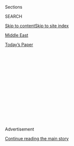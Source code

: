 <div id="app">

<div>

<div>

<div>

<div class="NYTAppHideMasthead css-1q2w90k e1suatyy0">

<div class="section css-ui9rw0 e1suatyy2">

<div class="css-eph4ug er09x8g0">

<div class="css-6n7j50">

</div>

<span class="css-1dv1kvn">Sections</span>

<div class="css-10488qs">

<span class="css-1dv1kvn">SEARCH</span>

</div>

[Skip to content](#site-content)[Skip to site index](#site-index)

</div>

<div id="masthead-section-label" class="css-1wr3we4 eaxe0e00">

[Middle
East](https://www.nytimes.com/section/world/middleeast)

</div>

<div class="css-10698na e1huz5gh0">

</div>

</div>

<div id="masthead-bar-one" class="section hasLinks css-15hmgas e1csuq9d3">

<div class="css-uqyvli e1csuq9d0">

</div>

<div class="css-1uqjmks e1csuq9d1">

</div>

<div class="css-9e9ivx">

[](https://myaccount.nytimes.com/auth/login?response_type=cookie&client_id=vi)

</div>

<div class="css-1bvtpon e1csuq9d2">

[Today’s
Paper](https://www.nytimes.com/section/todayspaper)

</div>

</div>

</div>

</div>

<div data-aria-hidden="false">

<div id="site-content" data-role="main">

<div>

<div class="css-1aor85t" style="opacity:0.000000001;z-index:-1;visibility:hidden">

<div class="css-1hqnpie">

<div class="css-epjblv">

<span class="css-17xtcya">[Middle
East](/section/world/middleeast)</span><span class="css-x15j1o">|</span><span class="css-fwqvlz">Syria’s
Economy Collapses Even as Civil War Winds to a
Close</span>

</div>

<div class="css-k008qs">

<div class="css-1iwv8en">

<span class="css-18z7m18"></span>

<div>

</div>

</div>

<span class="css-1n6z4y">https://nyti.ms/37vSVQ9</span>

<div class="css-1705lsu">

<div class="css-4xjgmj">

<div class="css-4skfbu" data-role="toolbar" data-aria-label="Social Media Share buttons, Save button, and Comments Panel with current comment count" data-testid="share-tools">

  - 
  - 
  - 
  - 
    
    <div class="css-6n7j50">
    
    </div>

  - 
  - 

</div>

</div>

</div>

</div>

</div>

</div>

<div id="NYT_TOP_BANNER_REGION" class="css-13pd83m">

</div>

<div id="top-wrapper" class="css-1sy8kpn">

<div id="top-slug" class="css-l9onyx">

Advertisement

</div>

[Continue reading the main
story](#after-top)

<div class="ad top-wrapper" style="text-align:center;height:100%;display:block;min-height:250px">

<div id="top" class="place-ad" data-position="top" data-size-key="top">

</div>

</div>

<div id="after-top">

</div>

</div>

<div>

<div id="sponsor-wrapper" class="css-1hyfx7x">

<div id="sponsor-slug" class="css-19vbshk">

Supported by

</div>

[Continue reading the main
story](#after-sponsor)

<div id="sponsor" class="ad sponsor-wrapper" style="text-align:center;height:100%;display:block">

</div>

<div id="after-sponsor">

</div>

</div>

<div class="css-186x18t">

</div>

<div class="css-1vkm6nb ehdk2mb0">

# Syria’s Economy Collapses Even as Civil War Winds to a Close

</div>

President Bashar al-Assad faces threats he cannot bomb into submission,
as protests erupt over living standards and a rift opens among the
ruling elite.

<div class="css-79elbk" data-testid="photoviewer-wrapper">

<div class="css-z3e15g" data-testid="photoviewer-wrapper-hidden">

</div>

<div class="css-1a48zt4 ehw59r15" data-testid="photoviewer-children">

![<span class="css-16f3y1r e13ogyst0" data-aria-hidden="true">A banner
of President Bashar al-Assad in Aleppo, Syria. With the war’s biggest
battles behind him, he now faces an economic crisis that has
impoverished his
country.</span><span class="css-cnj6d5 e1z0qqy90" itemprop="copyrightHolder"><span class="css-1ly73wi e1tej78p0">Credit...</span><span><span>Alexander
Zemlianichenko/Associated
Press</span></span></span>](https://static01.nyt.com/images/2020/06/11/world/xxsyria/xxsyria-articleLarge-v2.jpg?quality=75&auto=webp&disable=upscale)

</div>

</div>

<div class="css-18e8msd">

<div class="css-vp77d3 epjyd6m0">

<div class="css-hus3qt ey68jwv0" data-aria-hidden="true">

[![Ben
Hubbard](https://static01.nyt.com/images/2018/10/10/multimedia/author-ben-hubbard/author-ben-hubbard-thumbLarge.png
"Ben Hubbard")](https://www.nytimes.com/by/ben-hubbard)

</div>

<div class="css-1baulvz">

By [<span class="css-1baulvz last-byline" itemprop="name">Ben
Hubbard</span>](https://www.nytimes.com/by/ben-hubbard)

</div>

</div>

  - 
    
    <div class="css-ld3wwf e16638kd2">
    
    June 15,
    2020
    
    </div>

  - 
    
    <div class="css-4xjgmj">
    
    <div class="css-d8bdto" data-role="toolbar" data-aria-label="Social Media Share buttons, Save button, and Comments Panel with current comment count" data-testid="share-tools">
    
      - 
      - 
      - 
      - 
        
        <div class="css-6n7j50">
        
        </div>
    
      - 
      - 
    
    </div>
    
    </div>

</div>

</div>

<div class="section meteredContent css-1r7ky0e" name="articleBody" itemprop="articleBody">

<div class="css-1fanzo5 StoryBodyCompanionColumn">

<div class="css-53u6y8">

BEIRUT, Lebanon — President Bashar al-Assad, who has mostly won Syria’s
civil war, now faces an acute economic crisis that has impoverished his
people, brought about the collapse of the currency and fueled a rare
public rift in the ruling elite.

Government salaries have become nearly worthless. [Protests against
falling living
standards](https://www.facebook.com/watch/?v=962481407516349) have
broken out in the southeast.

The Syrian pound is worth so little that people have posted[images on
social media of bank notes used to roll
cigarettes](https://twitter.com/Ferhad49838610/status/1269950887218360320).

The government is so strapped for cash that it is squeezing wealthy
businessmen to help fund the state, a move that prompted a powerful
Syrian tycoon to openly criticize the government.

</div>

</div>

<div class="css-1fanzo5 StoryBodyCompanionColumn">

<div class="css-53u6y8">

For nine years, Mr. al-Assad has relied on brute force to beat back the
rebels who sought to end his family’s decades-old grip on power. But
now, with the war’s biggest battles behind him, he faces new threats
that he cannot bomb his way out of or count on his few allies to help
him surmount.

</div>

</div>

<div class="css-79elbk" data-testid="photoviewer-wrapper">

<div class="css-z3e15g" data-testid="photoviewer-wrapper-hidden">

</div>

<div class="css-1a48zt4 ehw59r15" data-testid="photoviewer-children">

![<span class="css-16f3y1r e13ogyst0" data-aria-hidden="true">The Syrian
pound has plummeted, and prices for imported staples like sugar, coffee,
flour and rice have doubled or
tripled.</span><span class="css-cnj6d5 e1z0qqy90" itemprop="copyrightHolder"><span class="css-1ly73wi e1tej78p0">Credit...</span><span>Anas
Alkharboutli/Picture Alliance, via Getty
Images</span></span>](https://static01.nyt.com/images/2020/06/11/world/xxsyria11/xxsyria11-articleLarge.jpg?quality=75&auto=webp&disable=upscale)

</div>

</div>

<div class="css-1fanzo5 StoryBodyCompanionColumn">

<div class="css-53u6y8">

That the tycoon, a member of Mr. al-Assad’s inner circle, had the
temerity to go public with his dispute suggests a weakening of his
power. And strict [American economic
sanctions](https://www.nytimes.com/2019/12/16/us/politics/us-syria-sanctions-war-crimes.html)
that take effect Wednesday<span class="css-8l6xbc evw5hdy0"> </span>are
likely to make matters worse.

“The problem for al-Assad is that he does not have a solution,” said
Danny Makki, a Syria analyst at the Middle East Institute in Washington.
“It is going to create a high intensity crisis, and he either has to
talk to the Americans and make concessions or endure what could be a
major economic collapse.”

The war has throttled Syria’s economy, reducing it to a third the size
it was before the war and taking a toll thought to be in the hundreds of
billions of dollars.

</div>

</div>

<div class="css-1fanzo5 StoryBodyCompanionColumn">

<div class="css-53u6y8">

An estimated 80 percent of Syrians live in poverty. About 40 percent
were unemployed at the end of 2019, the latest figures available, and
joblessness has only increased because of government restrictions to
control the coronavirus.

The collapse of Syria’s currency has compounded the crisis.

Worth about 50 to the United States dollar before the war, the Syrian
pound traded in the hundreds per dollar in recent years, but began
plummeting last fall in connection with a [financial crisis in
neighboring
Lebanon](https://www.nytimes.com/2020/05/10/world/middleeast/lebanon-economic-crisis.html),
where many Syrians kept their money. Unofficial capital controls aimed
at stopping a run on Lebanese banks have also blocked Syrians who bank
there from withdrawing dollars.

Last week the Syrian pound fell to 3,500 to the dollar on the black
market, destroying the purchasing power of government employees. Prices
for imported staples such as sugar, coffee, flour and rice have doubled
or
tripled.

</div>

</div>

<div class="css-79elbk" data-testid="photoviewer-wrapper">

<div class="css-z3e15g" data-testid="photoviewer-wrapper-hidden">

</div>

<div class="css-1a48zt4 ehw59r15" data-testid="photoviewer-children">

<div class="css-1xdhyk6 erfvjey0">

<span class="css-1ly73wi e1tej78p0">Image</span>

<div class="css-zjzyr8">

<div data-testid="lazyimage-container" style="height:257.77777777777777px">

</div>

</div>

</div>

<span class="css-16f3y1r e13ogyst0" data-aria-hidden="true">A market
street in Ariha, in Idlib Province in northwestern Syria, the last
pocket of the country still under rebel
control.</span><span class="css-cnj6d5 e1z0qqy90" itemprop="copyrightHolder"><span class="css-1ly73wi e1tej78p0">Credit...</span><span>Omar
Haj Kadour/Agence France-Presse — Getty Images</span></span>

</div>

</div>

<div class="css-1fanzo5 StoryBodyCompanionColumn">

<div class="css-53u6y8">

The government has been hitting up Syrian business leaders for money to
help finance government salaries and services, according to Mr. Makki
and Jamil al-Sayyed, a former Lebanese security chief who meets with
Syrian officials.

Most of those approached have quietly acquiesced, and how much they paid
has not been made public.

But Syria’s best known tycoon — Rami Makhlouf, a billionaire financier
with holdings in electricity, oil and telecommunications — pushed back,
creating a rare open divide at the top levels of Syrian society.

Mr. Makhlouf is a first cousin and childhood companion of Mr. al-Assad’s
who used his connections to the ruling family to become one of Syria’s
wealthiest men.

</div>

</div>

<div class="css-1fanzo5 StoryBodyCompanionColumn">

<div class="css-53u6y8">

The United States Treasury Department[sanctioned Mr. Makhlouf in 2008
for
corruption](https://www.treasury.gov/press-center/press-releases/Pages/hp834.aspx),
freezing any assets he held in American banks. Calling him “one of the
primary centers of corruption in Syria,” the department said he had
“amassed his commercial empire by exploiting his relationships with
Syrian regime members” and “manipulated the Syrian judicial system and
used Syrian intelligence officials to intimidate his business rivals.”

When Mr. Makhlouf refused to pay, Mr. al-Assad’s government turned the
screws, barring him from state contracts, freezing his assets and
leveling about $180 million in fees on SyriaTel, the country’s main
mobile phone provider and once a cash cow for Mr. Makhlouf.

That’s when Mr. Makhlouf went public, posting a series of videos on
Facebook complaining about the arrest of his employees, casting himself
as a patron of the security services and calling on Mr. al-Assad to
rectify
matters.

<div class="css-79elbk" data-testid="photoviewer-wrapper">

<div class="css-z3e15g" data-testid="photoviewer-wrapper-hidden">

</div>

<div class="css-1a48zt4 ehw59r15" data-testid="photoviewer-children">

<div class="css-zgakxe erfvjey0">

<span class="css-1ly73wi e1tej78p0">Image</span>

<div class="css-zjzyr8">

<div data-testid="lazyimage-container" style="height:524.5777777777778px">

</div>

</div>

</div>

<span class="css-16f3y1r e13ogyst0" data-aria-hidden="true">Last month,
Mr. Makhlouf posted videos on Facebook calling Mr. al-Assad’s policies
“dangerous.”</span><span class="css-cnj6d5 e1z0qqy90" itemprop="copyrightHolder"><span class="css-1ly73wi e1tej78p0">Credit...</span><span>Agence
France-Presse — Getty Images</span></span>

</div>

</div>

“The situation is dangerous,” Mr. Makhlouf said in one video. If the
pressure on him and his employees continued, he said, there would be
“divine justice because we have started a dangerous turn.”

Efforts to reach Mr. Makhlouf through his social media accounts were not
successful.

Analysts and former associates of Mr. al-Assad said that Mr. Makhlouf’s
public campaign revealed a new fragility in Mr. al-Assad’s inner circle.

“The regime is suffering from many economic and other problems, or Rami
would have never dared to do these videos,” said Firas Tlass, a former
associate of the al-Assad family who defected early in the war.

</div>

</div>

<div class="css-1fanzo5 StoryBodyCompanionColumn">

<div class="css-53u6y8">

In another sign of turmoil in the government, Mr. al-Assad dismissed the
prime minister, Imad Khamis, on Thursday in a move analysts said sought
to deflect blame for the country’s economic distress.

Fearing that public grumbling in pacified areas of the country could
fuel unrest, the security forces have detained a number of citizens who
have written about corruption and the economic decline on social media.

In April, an economics professor at Damascus University, Ziad Zanboua,
wrote on Facebook that he had been fired after speaking publicly about
the erosion of Syria’s middle class.

“Why is a university professor punished in a state of institutions and
law?” Mr. Zanboua wrote. “Because I committed the greatest of all
indecencies: I talked?\!”

Anger about sinking livelihoods has flared even among members of Mr.
al-Assad’s Alawite minority, whose young men fought in large numbers
with his forces only to find that they will share in the country’s
poverty instead of reaping the benefits of victory.

One Alawite man with relatives in the military said the currency
collapse had made their salaries virtually worthless, with army generals
earning the equivalent of less than $50 per month and soldiers earning
less than a third of
that.

</div>

</div>

<div class="css-79elbk" data-testid="photoviewer-wrapper">

<div class="css-z3e15g" data-testid="photoviewer-wrapper-hidden">

</div>

<div class="css-1a48zt4 ehw59r15" data-testid="photoviewer-children">

<div class="css-1xdhyk6 erfvjey0">

<span class="css-1ly73wi e1tej78p0">Image</span>

<div class="css-zjzyr8">

<div data-testid="lazyimage-container" style="height:257.77777777777777px">

</div>

</div>

</div>

<span class="css-16f3y1r e13ogyst0" data-aria-hidden="true">Syrian
government soldiers in the city of Qamishli, Syria, where they control
only a small pocket in the part of northeastern Syria run by the
Kurds.</span><span class="css-cnj6d5 e1z0qqy90" itemprop="copyrightHolder"><span class="css-1ly73wi e1tej78p0">Credit...</span><span>Delil
Souleiman/AFP, via Getty Image</span></span>

</div>

</div>

<div class="css-1fanzo5 StoryBodyCompanionColumn">

<div class="css-53u6y8">

“We sacrificed tens of thousands of our sons and men to defend the
united, strong Syria and live in dignity,” the man said, speaking on
condition of anonymity to avoid arrest. “The president should find a
solution or leave.”

</div>

</div>

<div class="css-1fanzo5 StoryBodyCompanionColumn">

<div class="css-53u6y8">

Mr. al-Assad, who occasionally appears in public wearing dark suits and
conservative ties, has not responded publicly to Mr. Makhlouf and has
blamed conspiracies by foreign adversaries — the United States, Israel
and Saudi Arabia, among others — for his country’s problems.

He has rarely addressed the economic pain facing his citizens, but last
month he told a committee that restrictions on business and movement
aimed at preventing the coronavirus had trapped Syrians “between hunger
and poverty and deprivation on one side and death on the other.”

Mr. al-Assad has managed to reclaim most of the country, aside from
[pockets in the
north](https://www.nytimes.com/2020/02/26/world/middleeast/syria-idlib-refugees.html)
and [most of the
northeast](https://www.nytimes.com/interactive/2019/10/30/world/middleeast/syria-turkey-maps.html),
with generous military assistance from Russia and Iran.

But those allies, both struggling under Western sanctions, are unlikely
to bail him out financially. Officials in both countries have raised
questions about how Mr. al-Assad will pay them back for their support.

“The Russians, the Iranians, the allies — they are not going to plow
money into Syria,” said Mr. Makki, the Syria analyst. “They want a
return on their
investment.”

</div>

</div>

<div class="css-79elbk" data-testid="photoviewer-wrapper">

<div class="css-z3e15g" data-testid="photoviewer-wrapper-hidden">

</div>

<div class="css-1a48zt4 ehw59r15" data-testid="photoviewer-children">

<div class="css-1xdhyk6 erfvjey0">

<span class="css-1ly73wi e1tej78p0">Image</span>

<div class="css-zjzyr8">

<div data-testid="lazyimage-container" style="height:259.06666666666666px">

</div>

</div>

</div>

<span class="css-16f3y1r e13ogyst0" data-aria-hidden="true">Mr. al-Assad
with Russia’s defense minister, Sergei Shoigu, center, and President
Vladimir Putin in Damascus in January. Russian forces have been crucial
to helping Mr. al-Assad win the civil
war.</span><span class="css-cnj6d5 e1z0qqy90" itemprop="copyrightHolder"><span class="css-1ly73wi e1tej78p0">Credit...</span><span>Pool
photo by Alexei Nikolsky</span></span>

</div>

</div>

<div class="css-1fanzo5 StoryBodyCompanionColumn">

<div class="css-53u6y8">

More pain looms.

The United States will impose [sweeping new
sanctions](https://www.nytimes.com/2019/12/16/us/politics/us-syria-sanctions-war-crimes.html)
this week that could target the businesspeople Mr. al-Assad needs to
rebuild [his shattered
cities](https://www.nytimes.com/2019/08/20/world/middleeast/syria-recovery-aleppo-douma.html).

The Caesar Act, named after a Syrian police photographer who defected
with photos of thousands of prisoners [tortured and killed in Syrian
custody](https://www.nytimes.com/2019/05/11/world/middleeast/syria-torture-prisons.html),
requires the United States president to sanction anyone who does
business with or provides significant support to the Syrian government
or its officials.

It specifically targets anyone who provides aircraft parts, offers
services to the Syrian oil industry or engages in engineering or
construction projects for the state or people linked to it.

Analysts said the legislation is so broad that it is unclear how it will
be applied, but that it has already sent a chill through companies in
the region that were eyeing opportunities to profit from Syria’s
reconstruction efforts.

“If I am a businessman and I have a few million dollars to invest, I
won’t go to Syria today,” said Kheder Khaddour, a Syria analyst at the
Carnegie Middle East Center in Beirut. “It’s too risky.”

Hwaida Saad contributed reporting from Beirut, and an employee of The
New York Times from Damascus, Syria.

</div>

</div>

<div>

</div>

</div>

<div>

</div>

<div>

</div>

<div>

</div>

<div>

<div id="bottom-wrapper" class="css-1ede5it">

<div id="bottom-slug" class="css-l9onyx">

Advertisement

</div>

[Continue reading the main
story](#after-bottom)

<div id="bottom" class="ad bottom-wrapper" style="text-align:center;height:100%;display:block;min-height:90px">

</div>

<div id="after-bottom">

</div>

</div>

</div>

</div>

</div>

## Site Index

<div>

</div>

## Site Information Navigation

  - [© <span>2020</span> <span>The New York Times
    Company</span>](https://help.nytimes.com/hc/en-us/articles/115014792127-Copyright-notice)

<!-- end list -->

  - [NYTCo](https://www.nytco.com/)
  - [Contact
    Us](https://help.nytimes.com/hc/en-us/articles/115015385887-Contact-Us)
  - [Work with us](https://www.nytco.com/careers/)
  - [Advertise](https://nytmediakit.com/)
  - [T Brand Studio](http://www.tbrandstudio.com/)
  - [Your Ad
    Choices](https://www.nytimes.com/privacy/cookie-policy#how-do-i-manage-trackers)
  - [Privacy](https://www.nytimes.com/privacy)
  - [Terms of
    Service](https://help.nytimes.com/hc/en-us/articles/115014893428-Terms-of-service)
  - [Terms of
    Sale](https://help.nytimes.com/hc/en-us/articles/115014893968-Terms-of-sale)
  - [Site
    Map](https://spiderbites.nytimes.com)
  - [Help](https://help.nytimes.com/hc/en-us)
  - [Subscriptions](https://www.nytimes.com/subscription?campaignId=37WXW)

</div>

</div>

</div>

</div>
